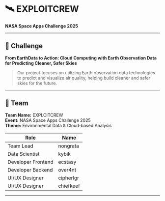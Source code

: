 # 🛰️ EXPLOITCREW  
**NASA Space Apps Challenge 2025**

---

## 🧩 Challenge  
**From EarthData to Action: Cloud Computing with Earth Observation Data for Predicting Cleaner, Safer Skies**

> Our project focuses on utilizing Earth observation data  technologies to predict and visualize air quality, helping build cleaner and safer skies for the future.

---

## 👥 Team  
**Team Name:** EXPLOITCREW  
**Event:** NASA Space Apps Challenge 2025  
**Theme:** Environmental Data & Cloud-based Analysis  

| Role | Name |
|------|------|
| Team Lead | nongrata |
| Data Scientist | kybik |
| Developer Frontend | ecstasy |
| Developer Backend| over4nt |
| UI/UX Designer | cipherlgr |
| UI/UX Designer | chiefkeef |


---

